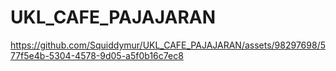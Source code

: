 # UKL_CAFE_PAJAJARAN

https://github.com/Squiddymur/UKL_CAFE_PAJAJARAN/assets/98297698/577f5e4b-5304-4578-9d05-a5f0b16c7ec8

